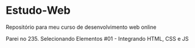 # Estudo-Web
Repositório para meu curso de desenvolvimento web online

Parei no 235. Selecionando Elementos #01 - Integrando HTML, CSS e JS
